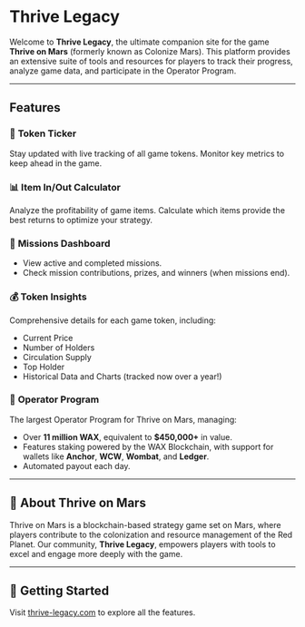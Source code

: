 # Thrive Legacy

Welcome to **Thrive Legacy**, the ultimate companion site for the game **Thrive on Mars** (formerly known as Colonize Mars). This platform provides an extensive suite of tools and resources for players to track their progress, analyze game data, and participate in the Operator Program.

---

## Features

### 🔄 **Token Ticker**
Stay updated with live tracking of all game tokens. Monitor key metrics to keep ahead in the game.

### 📊 **Item In/Out Calculator**
Analyze the profitability of game items. Calculate which items provide the best returns to optimize your strategy.

### 🚀 **Missions Dashboard**
- View active and completed missions.
- Check mission contributions, prizes, and winners (when missions end).

### 💰 **Token Insights**
Comprehensive details for each game token, including:
- Current Price
- Number of Holders
- Circulation Supply
- Top Holder
- Historical Data and Charts (tracked now over a year!)

### 🏢 **Operator Program**
The largest Operator Program for Thrive on Mars, managing:
- Over **11 million WAX**, equivalent to **$450,000+** in value.
- Features staking powered by the WAX Blockchain, with support for wallets like **Anchor**, **WCW**, **Wombat**, and **Ledger**.
- Automated payout each day.

---

## 📖 About Thrive on Mars
Thrive on Mars is a blockchain-based strategy game set on Mars, where players contribute to the colonization and resource management of the Red Planet. Our community, **Thrive Legacy**, empowers players with tools to excel and engage more deeply with the game.

---

## 🚀 Getting Started
Visit [thrive-legacy.com](https://thrive-legacy.com) to explore all the features. 
